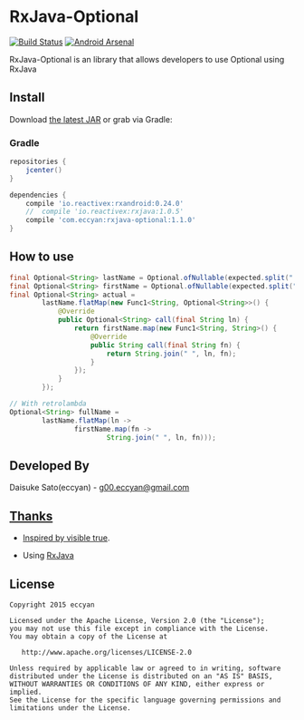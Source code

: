 RxJava-Optional
======================

[![Build Status](https://travis-ci.org/eccyan/RxJava-Optional.svg?branch=master)](https://travis-ci.org/eccyan/RxJava-Optional) [![Android Arsenal](https://img.shields.io/badge/Android%20Arsenal-RxJava--Optional-brightgreen.svg?style=flat)](https://android-arsenal.com/details/1/1487)

RxJava-Optional is an library that allows developers to use Optional using RxJava

## Install

Download [the latest JAR](https://search.maven.org/remote_content?g=com.eccyan&a=rxjava-optional&v=LATEST) or grab via Gradle:

### Gradle
```groovy
repositories {
    jcenter()
}

dependencies {
    compile 'io.reactivex:rxandroid:0.24.0'
    //  compile 'io.reactivex:rxjava:1.0.5'
    compile 'com.eccyan:rxjava-optional:1.1.0'
}
```

## How to use

```java
final Optional<String> lastName = Optional.ofNullable(expected.split(" ")[0]);
final Optional<String> firstName = Optional.ofNullable(expected.split(" ")[1]);
final Optional<String> actual =
        lastName.flatMap(new Func1<String, Optional<String>>() {
            @Override
            public Optional<String> call(final String ln) {
                return firstName.map(new Func1<String, String>() {
                    @Override
                    public String call(final String fn) {
                        return String.join(" ", ln, fn);
                    }
                });
            }
        });

// With retrolambda
Optional<String> fullName =
        lastName.flatMap(ln ->
                firstName.map(fn ->
                        String.join(" ", ln, fn)));
```

Developed By
-------
Daisuke Sato(eccyan) - <g00.eccyan@gmail.com>

<a href="https://twitter.com/eccyan">

Thanks
-------

* Inspired by [visible true](http://sys1yagi.hatenablog.com/entry/2015/01/26/183000).

* Using [RxJava](https://github.com/ReactiveX/RxJava)

License
-------

    Copyright 2015 eccyan

    Licensed under the Apache License, Version 2.0 (the "License");
    you may not use this file except in compliance with the License.
    You may obtain a copy of the License at

       http://www.apache.org/licenses/LICENSE-2.0

    Unless required by applicable law or agreed to in writing, software
    distributed under the License is distributed on an "AS IS" BASIS,
    WITHOUT WARRANTIES OR CONDITIONS OF ANY KIND, either express or implied.
    See the License for the specific language governing permissions and
    limitations under the License.
